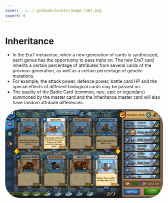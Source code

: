 ```yaml
---
cover: ../../.gitbook/assets/image (18).png
coverY: 0
---
```


# Inheritance

* In the Era7 metaverse, when a new generation of cards is synthesized, each genus has the opportunity to pass traits on. The new Era7 card inherits a certain percentage of attributes from several cards of the previous generation, as well as a certain percentage of genetic mutations.&#x20;
* For example, the attack power, defence power, battle card HP and the special effects of different biological cards may be passed on.
* The quality of the Battle Card (common, rare, epic or legendary) summoned by the master card and the inheritance master card will also have random attribute differences.

![](<../../.gitbook/assets/image (24).png>)
